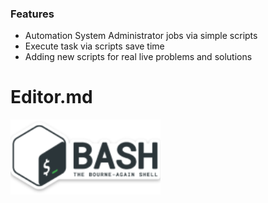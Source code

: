 ### Features

- Automation System Administrator jobs via simple scripts
- Execute task via scripts save time 
- Adding new scripts for real live problems and solutions


# Editor.md

![](https://github.com/chsnv/Bash_Script/blob/main/img/bash.png)
